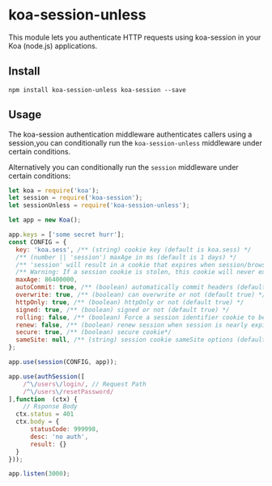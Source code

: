 # koa-session-unless
This module lets you authenticate HTTP requests using koa-session in your Koa (node.js) applications.

## Install

```shell
npm install koa-session-unless koa-session --save
```

## Usage

The koa-session authentication middleware authenticates callers using a session,you can conditionally run the `koa-session-unless` middleware under certain conditions.

Alternatively you can conditionally run the `session` middleware under certain conditions:

```javascript
let koa = require('koa');
let session = require('koa-session'); 
let sessionUnless = require('koa-session-unless'); 

let app = new Koa();

app.keys = ['some secret hurr'];
const CONFIG = {
  key: 'koa.sess', /** (string) cookie key (default is koa.sess) */
  /** (number || 'session') maxAge in ms (default is 1 days) */
  /** 'session' will result in a cookie that expires when session/browser is closed */
  /** Warning: If a session cookie is stolen, this cookie will never expire */
  maxAge: 86400000,
  autoCommit: true, /** (boolean) automatically commit headers (default true) */
  overwrite: true, /** (boolean) can overwrite or not (default true) */
  httpOnly: true, /** (boolean) httpOnly or not (default true) */
  signed: true, /** (boolean) signed or not (default true) */
  rolling: false, /** (boolean) Force a session identifier cookie to be set on every response. The expiration is reset to the original maxAge, resetting the expiration countdown. (default is false) */
  renew: false, /** (boolean) renew session when session is nearly expired, so we can always keep user logged in. (default is false)*/
  secure: true, /** (boolean) secure cookie*/
  sameSite: null, /** (string) session cookie sameSite options (default null, don't set it) */
};

app.use(session(CONFIG, app));

app.use(authSession([
    /^\/users\/login/, // Request Path
    /^\/users\/resetPassword/
],function  (ctx) {
    // Rsponse Body
  ctx.status = 401
  ctx.body = {
      statusCode: 999998,
      desc: 'no auth',
      result: {}
  }
}));

app.listen(3000);

```
